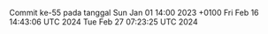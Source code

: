 Commit ke-55 pada tanggal Sun Jan 01 14:00 2023 +0100
Fri Feb 16 14:43:06 UTC 2024
Tue Feb 27 07:23:25 UTC 2024
